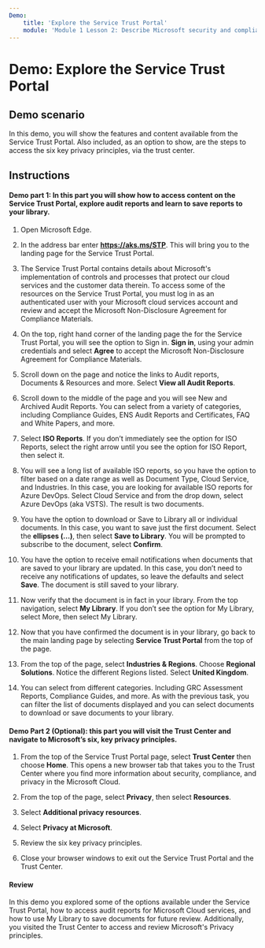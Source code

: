 ```yaml
---
Demo:
    title: 'Explore the Service Trust Portal'
    module: 'Module 1 Lesson 2: Describe Microsoft security and compliance principles: Explore the Service Trust Portal'
---
```


# Demo: Explore the Service Trust Portal

## Demo scenario

In this demo, you will show the features and content available from the Service Trust Portal. Also included, as an option to show, are the steps to access the six key privacy principles, via the trust center.


## Instructions

#### Demo part 1: In this part you will show how to access content on the Service Trust Portal, explore audit reports and learn to save reports to your library. 

1. Open Microsoft Edge.

1. In the address bar enter **https://aks.ms/STP**.  This will bring you to the landing page for the Service Trust Portal.

1. The Service Trust Portal contains details about Microsoft's implementation of controls and processes that protect our cloud services and the customer data therein. To access some of the resources on the Service Trust Portal, you must log in as an authenticated user with your Microsoft cloud services account and review and accept the Microsoft Non-Disclosure Agreement for Compliance Materials.

1. On the top, right hand corner of the landing page the for the Service Trust Portal, you will see the option to Sign in.  **Sign in**, using your admin credentials and select **Agree** to accept the Microsoft Non-Disclosure Agreement for Compliance Materials.

1. Scroll down on the page and notice the links to Audit reports, Documents & Resources and more.  Select **View all Audit Reports**.

1. Scroll down to the middle of the page and you will see New and Archived Audit Reports.  You can select from a variety of categories, including Compliance Guides, ENS Audit Reports and Certificates, FAQ and White Papers, and more.

1. Select **ISO Reports**.  If you don’t immediately see the option for ISO Reports, select the right arrow until you see the option for ISO Report, then select it.

1. You will see a long list of available ISO reports, so you have the option to filter based on a date range as well as Document Type, Cloud Service, and Industries.  In this case, you are looking for available ISO reports for Azure DevOps.  Select Cloud Service and from the drop down, select Azure DevOps (aka VSTS).  The result is two documents.

1. You have the option to download or Save to Library all or individual documents.  In this case, you want to save just the first document.  Select the **ellipses (…)**, then select **Save to Library**.  You will be prompted to subscribe to the document, select **Confirm**.

11. You have the option to receive email notifications when documents that are saved to your library are updated.  In this case, you don’t need to receive any notifications of updates, so leave the defaults and select **Save**.  The document is still saved to your library.

1. Now verify that the document is in fact in your library.  From the top navigation, select **My Library**.  If you don’t see the option for My Library, select More, then select My Library.

1. Now that you have confirmed the document is in your library, go back to the main landing page by selecting **Service Trust Portal** from the top of the page.  

1. From the top of the page, select **Industries & Regions**.  Choose **Regional Solutions**. Notice the different Regions listed.  Select **United Kingdom**.  

1. You can select from different categories.  Including GRC Assessment Reports, Compliance Guides, and more.  As with the previous task, you can filter the list of documents displayed and you can select documents to download or save documents to your library.

#### Demo Part 2 (Optional): this part you will visit the Trust Center and navigate to Microsoft’s six, key privacy principles.

1. From the top of the Service Trust Portal page, select **Trust Center** then choose **Home**. This opens a new browser tab that takes you to the Trust Center where you find more information about security, compliance, and privacy in the Microsoft Cloud.

1. From the top of the page, select **Privacy**, then select **Resources**.

1. Select **Additional privacy resources**.

1. Select **Privacy at Microsoft**.

1. Review the six key privacy principles.

1. Close your browser windows to exit out the Service Trust Portal and the Trust Center.

#### Review

In this demo you explored some of the options available under the Service Trust Portal, how to access audit reports for Microsoft Cloud services, and how to use My Library to save documents for future review.  Additionally, you visited the Trust Center to access and review Microsoft's Privacy principles.
